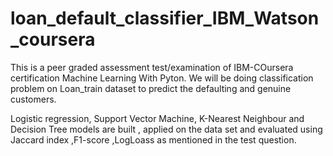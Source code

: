 # loan_default_classifier_IBM_Watson_coursera
This is a peer graded assessment test/examination of IBM-COursera certification  Machine Learning With Pyton. We will be doing classification problem on Loan_train dataset to predict the defaulting and genuine customers.

Logistic regression, Support Vector Machine, K-Nearest Neighbour and Decision Tree models are built ,
applied on the data set and evaluated using Jaccard index ,F1-score ,LogLoass as mentioned in the test question. 
